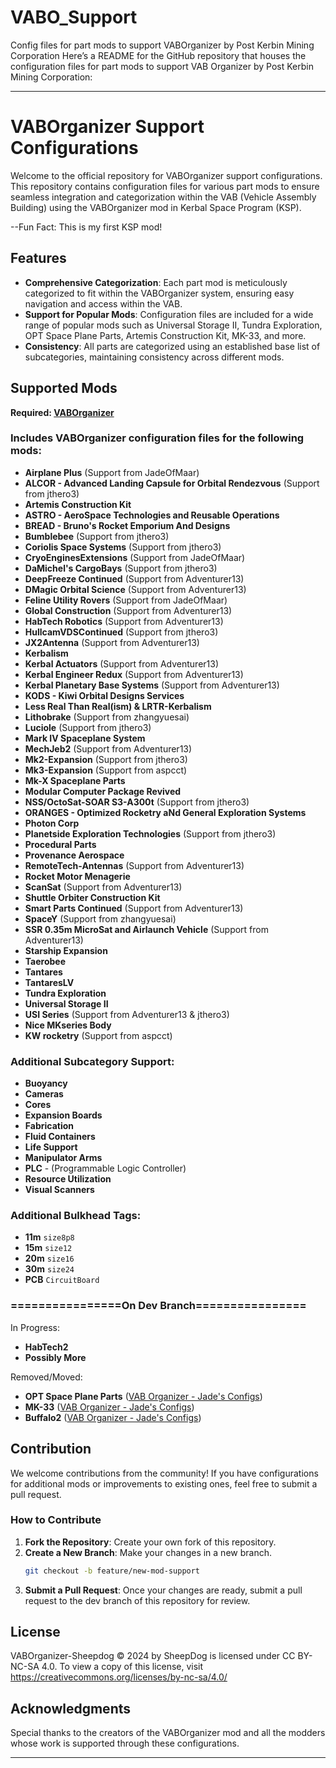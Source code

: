 # VABO_Support
Config files for part mods to support VABOrganizer by  Post Kerbin Mining Corporation
Here’s a README for the GitHub repository that houses the configuration files for part mods to support VAB Organizer by Post Kerbin Mining Corporation:

---

# VABOrganizer Support Configurations

Welcome to the official repository for VABOrganizer support configurations. This repository contains configuration files for various part mods to ensure seamless integration and categorization within the VAB (Vehicle Assembly Building) using the VABOrganizer mod in Kerbal Space Program (KSP).

--Fun Fact: This is my first KSP mod!

## Features

- **Comprehensive Categorization**: Each part mod is meticulously categorized to fit within the VABOrganizer system, ensuring easy navigation and access within the VAB.
- **Support for Popular Mods**: Configuration files are included for a wide range of popular mods such as Universal Storage II, Tundra Exploration, OPT Space Plane Parts, Artemis Construction Kit, MK-33, and more.
- **Consistency**: All parts are categorized using an established base list of subcategories, maintaining consistency across different mods.

## Supported Mods

**Required: [VABOrganizer](https://github.com/post-kerbin-mining-corporation/VABOrganizer)**

### Includes VABOrganizer configuration files for the following mods:

- **Airplane Plus** (Support from JadeOfMaar)
- **ALCOR - Advanced Landing Capsule for Orbital Rendezvous** (Support from jthero3)
- **Artemis Construction Kit**
- **ASTRO - AeroSpace Technologies and Reusable Operations**
- **BREAD - Bruno's Rocket Emporium And Designs**
- **Bumblebee** (Support from jthero3)
- **Coriolis Space Systems** (Support from jthero3)
- **CryoEnginesExtensions** (Support from JadeOfMaar)
- **DaMichel's CargoBays** (Support from jthero3)
- **DeepFreeze Continued** (Support from Adventurer13)
- **DMagic Orbital Science** (Support from Adventurer13)
- **Feline Utility Rovers** (Support from JadeOfMaar)
- **Global Construction** (Support from Adventurer13)
- **HabTech Robotics** (Support from Adventurer13)
- **HullcamVDSContinued** (Support from jthero3)
- **JX2Antenna** (Support from Adventurer13)
- **Kerbalism**
- **Kerbal Actuators** (Support from Adventurer13)
- **Kerbal Engineer Redux** (Support from Adventurer13)
- **Kerbal Planetary Base Systems** (Support from Adventurer13)
- **KODS - Kiwi Orbital Designs Services**
- **Less Real Than Real(ism) & LRTR-Kerbalism**
- **Lithobrake** (Support from zhangyuesai)
- **Luciole** (Support from jthero3)
- **Mark IV Spaceplane System**
- **MechJeb2** (Support from Adventurer13)
- **Mk2-Expansion** (Support from jthero3)
- **Mk3-Expansion** (Support from aspcct)
- **Mk-X Spaceplane Parts**
- **Modular Computer Package Revived**
- **NSS/OctoSat-SOAR S3-A300t** (Support from jthero3)
- **ORANGES - Optimized Rocketry aNd General Exploration Systems**
- **Photon Corp**
- **Planetside Exploration Technologies** (Support from jthero3)
- **Procedural Parts**
- **Provenance Aerospace**
- **RemoteTech-Antennas** (Support from Adventurer13)
- **Rocket Motor Menagerie**
- **ScanSat** (Support from Adventurer13)
- **Shuttle Orbiter Construction Kit**
- **Smart Parts Continued** (Support from Adventurer13)
- **SpaceY** (Support from zhangyuesai)
- **SSR 0.35m MicroSat and Airlaunch Vehicle** (Support from Adventurer13)
- **Starship Expansion**
- **Taerobee**
- **Tantares**
- **TantaresLV**
- **Tundra Exploration**
- **Universal Storage II**
- **USI Series** (Support from Adventurer13 & jthero3)
- **Nice MKseries Body**
- **KW rocketry** (Support from aspcct)

### Additional Subcategory Support:

- **Buoyancy**
- **Cameras**
- **Cores**
- **Expansion Boards**
- **Fabrication**
- **Fluid Containers**
- **Life Support**
- **Manipulator Arms**
- **PLC** - (Programmable Logic Controller)
- **Resource Utilization**
- **Visual Scanners**

### Additional Bulkhead Tags:

- **11m**   `size8p8`
- **15m**   `size12`
- **20m**   `size16`
- **30m**   `size24`
- **PCB**   `CircuitBoard`

### ================On Dev Branch================

In Progress:

- **HabTech2**
- **Possibly More**

Removed/Moved:
- **OPT Space Plane Parts** ([VAB Organizer - Jade's Configs](https://github.com/JadeOfMaar/VABOrganizer-Jade))
- **MK-33** ([VAB Organizer - Jade's Configs](https://github.com/JadeOfMaar/VABOrganizer-Jade))
- **Buffalo2** ([VAB Organizer - Jade's Configs](https://github.com/JadeOfMaar/VABOrganizer-Jade))


## Contribution

We welcome contributions from the community! If you have configurations for additional mods or improvements to existing ones, feel free to submit a pull request.

### How to Contribute

1. **Fork the Repository**: Create your own fork of this repository.
2. **Create a New Branch**: Make your changes in a new branch.
   ```bash
   git checkout -b feature/new-mod-support
   ```
3. **Submit a Pull Request**: Once your changes are ready, submit a pull request to the dev branch of this repository for review.

## License

VABOrganizer-Sheepdog © 2024 by SheepDog is licensed under CC BY-NC-SA 4.0. To view a copy of this license, visit https://creativecommons.org/licenses/by-nc-sa/4.0/

## Acknowledgments

Special thanks to the creators of the VABOrganizer mod and all the modders whose work is supported through these configurations.

---
